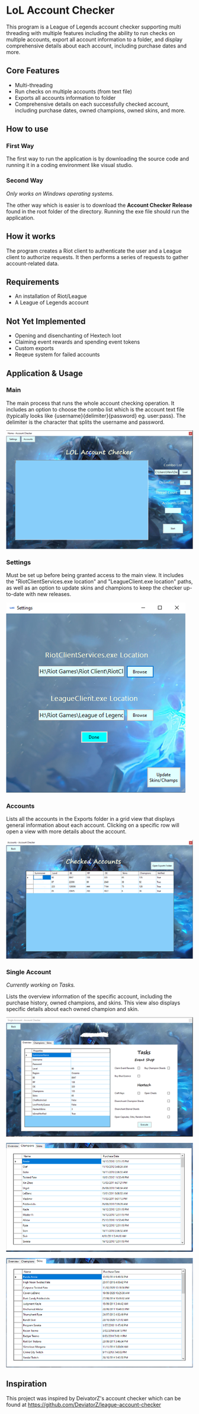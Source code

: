 # LoL Account Checker

This program is a League of Legends account checker supporting multi threading with multiple features including the ability to run checks on multiple accounts, export all account information to a folder, and display comprehensive details about each account, including purchase dates and more.

## Core Features

- Multi-threading
- Run checks on multiple accounts (from text file)  
- Exports all accounts information to folder  
- Comprehensive details on each successfully checked account, including purchase dates, owned champions, owned skins, and more.  

## How to use

### First Way

The first way to run the application is by downloading the source code and running it in a coding environment like visual studio.

### Second Way

*Only works on Windows operating systems.*

The other way which is easier is to download the **Account Checker Release** found in the root folder of the directory. Running the exe file should run the application.

## How it works
The program creates a Riot client to authenticate the user and a League client to authorize requests. It then performs a series of requests to gather account-related data.

## Requirements
- An installation of Riot/League  
- A League of Legends account

## Not Yet Implemented
- Opening and disenchanting of Hextech loot  
- Claiming event rewards and spending event tokens  
- Custom exports  
- Reqeue system for failed accounts

## Application & Usage

### Main

The main process that runs the whole account checking operation. It includes an option to choose the combo list which is the account text file (typically looks like {username}{delimiter}{password} eg. user:pass). The delimiter is the character that splits the username and password. 

![main](images/main.png)

### Settings

Must be set up before being granted access to the main view. It includes the "RiotClientServices.exe location" and "LeagueClient.exe location" paths, as well as an option to update skins and champions to keep the checker up-to-date with new releases.

![main](images/settings.png)

### Accounts

Lists all the accounts in the Exports folder in a grid view that displays general information about each account. Clicking on a specific row will open a view with more details about the account.

![main](images/accounts.png)

### Single Account

*Currently working on Tasks.*

Lists the overview information of the specific account, including the purchase history, owned champions, and skins. This view also displays specific details about each owned champion and skin.

![main](images/single_account.png)

![main](images/single_account_champions.png)

![main](images/single_account_skins.png)
## Inspiration

This project was inspired by DeivatorZ's account checker which can be found at https://github.com/DeviatorZ/league-account-checker
